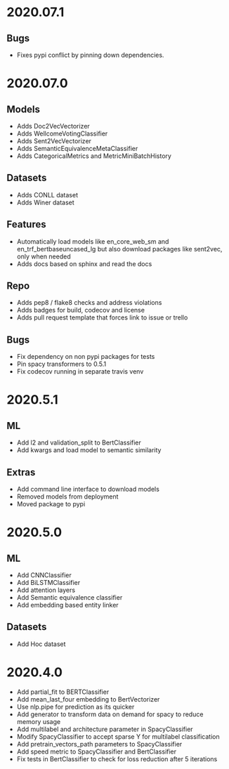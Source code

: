 # 2020.07.1

Bugs
---
* Fixes pypi conflict by pinning down dependencies.

# 2020.07.0

Models
---
* Adds Doc2VecVectorizer
* Adds WellcomeVotingClassifier
* Adds Sent2VecVectorizer
* Adds SemanticEquivalenceMetaClassifier
* Adds CategoricalMetrics and MetricMiniBatchHistory

Datasets
---
* Adds CONLL dataset
* Adds Winer dataset

Features
---
* Automatically load models like en_core_web_sm and en_trf_bertbaseuncased_lg but also download packages like sent2vec, only when needed
* Adds docs based on sphinx and read the docs

Repo
---
* Adds pep8 / flake8 checks and address violations
* Adds badges for build, codecov and license
* Adds pull request template that forces link to issue or trello

Bugs
---
* Fix dependency on non pypi packages for tests
* Pin spacy transformers to 0.5.1
* Fix codecov running in separate travis venv

# 2020.5.1

## ML
* Add l2 and validation_split to BertClassifier
* Add kwargs and load model to semantic similarity

## Extras
* Add command line interface to download models
* Removed models from deployment
* Moved package to pypi


# 2020.5.0

## ML

* Add CNNClassifier
* Add BiLSTMClassifier
* Add attention layers
* Add Semantic equivalence classifier
* Add embedding based entity linker

## Datasets

* Add Hoc dataset

# 2020.4.0

* Add partial_fit to BERTClassifier
* Add mean_last_four embedding to BertVectorizer
* Use nlp.pipe for prediction as its quicker
* Add generator to transform data on demand for spacy to reduce memory usage
* Add multilabel and architecture parameter in SpacyClassifier
* Modify SpacyClassifier to accept sparse Y for multilabel classification
* Add pretrain_vectors_path parameters to SpacyClassifier
* Add speed metric to SpacyClassifier and BertClassifier
* Fix tests in BertClassifier to check for loss reduction after 5 iterations
